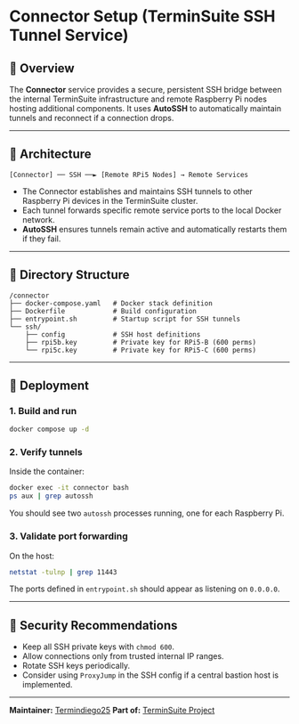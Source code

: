 # Connector Setup (TerminSuite SSH Tunnel Service)

## 🧭 Overview

The **Connector** service provides a secure, persistent SSH bridge between the internal TerminSuite infrastructure and remote Raspberry Pi nodes hosting additional components.
It uses **AutoSSH** to automatically maintain tunnels and reconnect if a connection drops.

---

## 🧱 Architecture

```
[Connector] ── SSH ──► [Remote RPi5 Nodes] → Remote Services
```

* The Connector establishes and maintains SSH tunnels to other Raspberry Pi devices in the TerminSuite cluster.
* Each tunnel forwards specific remote service ports to the local Docker network.
* **AutoSSH** ensures tunnels remain active and automatically restarts them if they fail.

---

## 📁 Directory Structure

```
/connector
├── docker-compose.yaml   # Docker stack definition
├── Dockerfile            # Build configuration
├── entrypoint.sh         # Startup script for SSH tunnels
└── ssh/
    ├── config            # SSH host definitions
    ├── rpi5b.key         # Private key for RPi5-B (600 perms)
    └── rpi5c.key         # Private key for RPi5-C (600 perms)
```

---

## 🚀 Deployment

### 1. Build and run

```bash
docker compose up -d
```

### 2. Verify tunnels

Inside the container:

```bash
docker exec -it connector bash
ps aux | grep autossh
```

You should see two `autossh` processes running, one for each Raspberry Pi.

### 3. Validate port forwarding

On the host:

```bash
netstat -tulnp | grep 11443
```

The ports defined in `entrypoint.sh` should appear as listening on `0.0.0.0`.

---

## 🔐 Security Recommendations

* Keep all SSH private keys with `chmod 600`.
* Allow connections only from trusted internal IP ranges.
* Rotate SSH keys periodically.
* Consider using `ProxyJump` in the SSH config if a central bastion host is implemented.

---

**Maintainer:** [Termindiego25](https://github.com/Termindiego25)
**Part of:** [TerminSuite Project](https://github.com/Termindiego25/terminsuite)